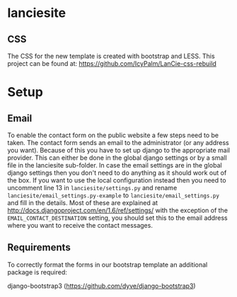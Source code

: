 lanciesite
==========

CSS
-----
The CSS for the new template is created with bootstrap and LESS.
This project can be found at: https://github.com/IcyPalm/LanCie-css-rebuild

Setup
=====

Email
-----
To enable the contact form on the public website a few steps need to be taken.
The contact form sends an email to the administrator (or any address you want).
Because of this you have to set up django to the appropriate mail provider.
This can either be done in the global django settings or by a small file in the
lanciesite sub-folder. In case the email settings are in the global django
settings then you don't need to do anything as it should work out of the box.
If you want to use the local configuration instead then you need to uncomment
line 13 in `lanciesite/settings.py` and rename
`lanciesite/email_settings.py-example` to `lanciesite/email_settings.py` and
fill  in the details. Most of these are explained at
http://docs.djangoproject.com/en/1.6/ref/settings/ with the exception of the
`EMAIL_CONTACT_DESTINATION` setting, you should set this to the email address
where you want to receive the contact messages.

Requirements
-----
To correctly format the forms in our bootstrap template an additional package is 
required:

django-bootstrap3 (https://github.com/dyve/django-bootstrap3)
